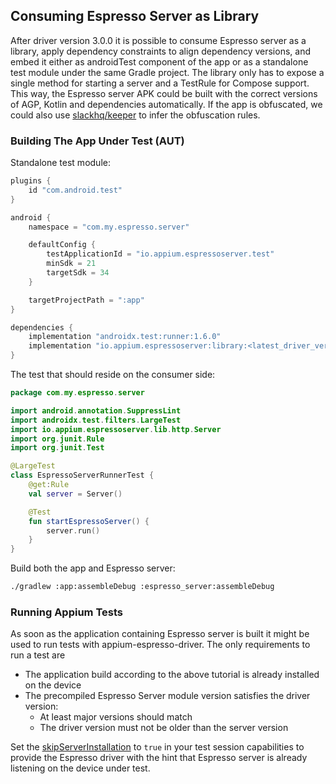 ## Consuming Espresso Server as Library

After driver version 3.0.0 it is possible to consume Espresso server as a library,
apply dependency constraints to align dependency versions,
and embed it either as androidTest component of the app
or as a standalone test module under the same
Gradle project. The library only has to expose a single method for starting a
server and a TestRule for Compose support.
This way, the Espresso server APK could be built with the correct versions of AGP,
Kotlin and dependencies automatically.
If the app is obfuscated, we could also use [slackhq/keeper](https://github.com/slackhq/keeper)
to infer the obfuscation rules.

### Building The App Under Test (AUT)

Standalone test module:

```groovy
plugins {
    id "com.android.test"
}

android {
    namespace = "com.my.espresso.server"

    defaultConfig {
        testApplicationId = "io.appium.espressoserver.test"
        minSdk = 21
        targetSdk = 34
    }

    targetProjectPath = ":app"
}

dependencies {
    implementation "androidx.test:runner:1.6.0"
    implementation "io.appium.espressoserver:library:<latest_driver_version>"
}
```

The test that should reside on the consumer side:

```kotlin
package com.my.espresso.server

import android.annotation.SuppressLint
import androidx.test.filters.LargeTest
import io.appium.espressoserver.lib.http.Server
import org.junit.Rule
import org.junit.Test

@LargeTest
class EspressoServerRunnerTest {
    @get:Rule
    val server = Server()

    @Test
    fun startEspressoServer() {
        server.run()
    }
}
```

Build both the app and Espresso server:

```bash
./gradlew :app:assembleDebug :espresso_server:assembleDebug
```

### Running Appium Tests

As soon as the application containing Espresso server is built it might be used
to run tests with appium-espresso-driver. The only requirements to run a test are
- The application build according to the above tutorial is already installed on the device
- The precompiled Espresso Server module version satisfies the driver version:
  - At least major versions should match
  - The driver version must not be older than the server version

Set the [skipServerInstallation](../README.md#driverserver) to
`true` in your test session capabilities to provide the Espresso driver
with the hint that Espresso server is already listening on the device under test.
